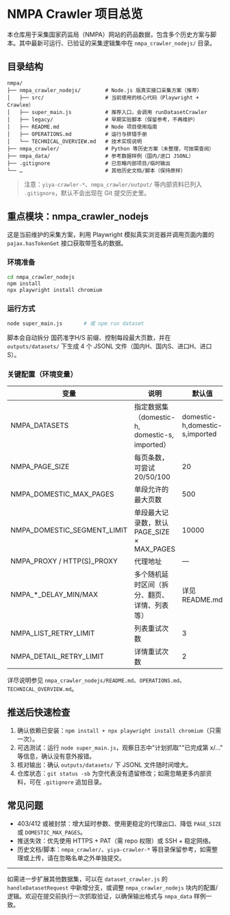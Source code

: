 # NMPA Crawler 项目总览

本仓库用于采集国家药监局（NMPA）网站的药品数据，包含多个历史方案与脚本。其中最新可运行、已验证的采集逻辑集中在 `nmpa_crawler_nodejs/` 目录。

## 目录结构

```
nmpa/
├── nmpa_crawler_nodejs/        # Node.js 版真实接口采集方案（推荐）
│   ├── src/                    # 当前使用的核心代码（Playwright + Crawlee）
│   ├── super_main.js           # 推荐入口，会调用 runDatasetCrawler
│   ├── legacy/                 # 早期实验脚本（保留参考，不再维护）
│   ├── README.md               # Node 项目使用指南
│   ├── OPERATIONS.md           # 运行与排错手册
│   └── TECHNICAL_OVERVIEW.md   # 技术实现说明
├── nmpa_crawler/               # Python 等历史方案（未整理，可按需查阅）
├── nmpa_data/                  # 参考数据样例（国内/进口 JSONL）
├── .gitignore                  # 已忽略内部项目/临时输出
└── …                           # 其他历史文档/脚本（保持原样）
```

> 注意：`yiya-crawler-*`、`nmpa_crawler/output/` 等内部资料已列入 `.gitignore`，默认不会出现在 Git 提交历史里。

## 重点模块：nmpa_crawler_nodejs

这是当前维护的采集方案，利用 Playwright 模拟真实浏览器并调用页面内置的 `pajax.hasTokenGet` 接口获取带签名的数据。

### 环境准备

```bash
cd nmpa_crawler_nodejs
npm install
npx playwright install chromium
```

### 运行方式

```bash
node super_main.js       # 或 npm run dataset
```

脚本会自动拆分 国药准字H/S 前缀、控制每段最大页数，并在 `outputs/datasets/` 下生成 4 个 JSONL 文件（国内H、国内S、进口H、进口S）。

### 关键配置（环境变量）

| 变量 | 说明 | 默认值 |
| --- | --- | --- |
| NMPA_DATASETS | 指定数据集（domestic-h, domestic-s, imported） | domestic-h,domestic-s,imported |
| NMPA_PAGE_SIZE | 每页条数，可尝试 20/50/100 | 20 |
| NMPA_DOMESTIC_MAX_PAGES | 单段允许的最大页数 | 500 |
| NMPA_DOMESTIC_SEGMENT_LIMIT | 单段最大记录数，默认 PAGE_SIZE × MAX_PAGES | 10000 |
| NMPA_PROXY / HTTP(S)_PROXY | 代理地址 | — |
| NMPA_*_DELAY_MIN/MAX | 多个随机延时区间（拆分、翻页、详情、列表等） | 详见 README.md |
| NMPA_LIST_RETRY_LIMIT | 列表重试次数 | 3 |
| NMPA_DETAIL_RETRY_LIMIT | 详情重试次数 | 2 |

详尽说明参见 `nmpa_crawler_nodejs/README.md`、`OPERATIONS.md`、`TECHNICAL_OVERVIEW.md`。

## 推送后快速检查

1. 确认依赖已安装：`npm install + npx playwright install chromium`（只需一次）。
2. 可选测试：运行 `node super_main.js`，观察日志中"计划抓取""已完成第 x/…" 等信息，确认没有意外报错。
3. 核对输出：确认 `outputs/datasets/` 下 JSONL 文件随时间增大。
4. 仓库状态：`git status -sb` 为空代表没有遗留修改；如需忽略更多内部资料，可在 `.gitignore` 追加目录。

## 常见问题

- 403/412 或被封禁：增大延时参数、使用更稳定的代理出口、降低 `PAGE_SIZE` 或 `DOMESTIC_MAX_PAGES`。
- 推送失效：优先使用 HTTPS + PAT（需 repo 权限）或 SSH + 稳定网络。
- 历史文档/脚本：`nmpa_crawler/`、`yiya-crawler-*` 等目录保留参考，如需整理或上传，请在忽略名单之外单独提交。

---

如需进一步扩展其他数据集，可以在 `dataset_crawler.js` 的 `handleDatasetRequest` 中新增分支，或调整 `nmpa_crawler_nodejs` 块内的配置/逻辑。欢迎在提交前执行一次抓取验证，以确保输出格式与 `nmpa_data` 样例一致。
